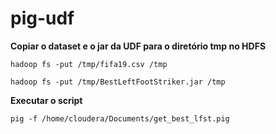 # pig-udf
**Copiar o dataset e o jar da UDF para o diretório tmp no HDFS**
```
hadoop fs -put /tmp/fifa19.csv /tmp
```
```
hadoop fs -put /tmp/BestLeftFootStriker.jar /tmp
```
**Executar o script**
```
pig -f /home/cloudera/Documents/get_best_lfst.pig
```
